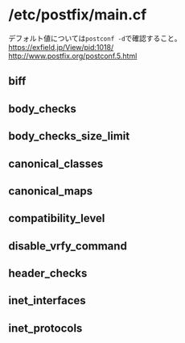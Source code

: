 # /etc/postfix/main.cf
デフォルト値については`postconf -d`で確認すること。  
https://exfield.jp/View/pid:1018/  
http://www.postfix.org/postconf.5.html

## biff
## body_checks
## body_checks_size_limit
## canonical_classes
## canonical_maps
## compatibility_level
## disable_vrfy_command
## header_checks
## inet_interfaces
## inet_protocols

